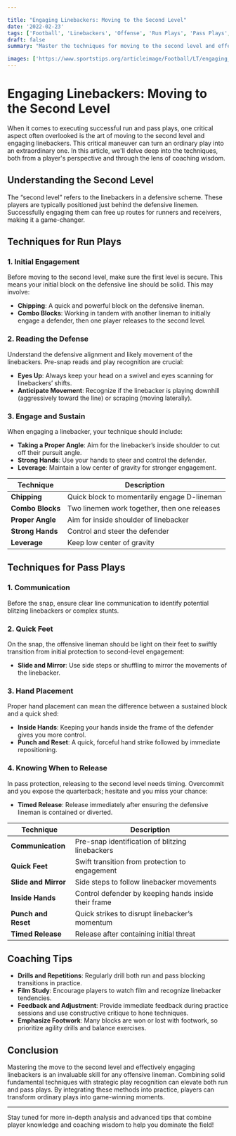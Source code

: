 ```yaml
---

title: "Engaging Linebackers: Moving to the Second Level"
date: '2022-02-23'
tags: ['Football', 'Linebackers', 'Offense', 'Run Plays', 'Pass Plays', 'Blocking', 'Technique', 'Coaching', 'Player Development']
draft: false
summary: "Master the techniques for moving to the second level and effectively engaging linebackers in both run and pass plays, bringing together player expertise and coaching intelligentsia."

images: ['https://www.sportstips.org/articleimage/Football/LT/engaging_linebackers_moving_to_the_second_level.webp']
---
```


# Engaging Linebackers: Moving to the Second Level

When it comes to executing successful run and pass plays, one critical aspect often overlooked is the art of moving to the second level and engaging linebackers. This critical maneuver can turn an ordinary play into an extraordinary one. In this article, we'll delve deep into the techniques, both from a player's perspective and through the lens of coaching wisdom.

## Understanding the Second Level

The “second level” refers to the linebackers in a defensive scheme. These players are typically positioned just behind the defensive linemen. Successfully engaging them can free up routes for runners and receivers, making it a game-changer. 

## Techniques for Run Plays

### 1. Initial Engagement

Before moving to the second level, make sure the first level is secure. This means your initial block on the defensive line should be solid. This may involve:
- **Chipping**: A quick and powerful block on the defensive lineman.
- **Combo Blocks**: Working in tandem with another lineman to initially engage a defender, then one player releases to the second level.

### 2. Reading the Defense

Understand the defensive alignment and likely movement of the linebackers. Pre-snap reads and play recognition are crucial:
- **Eyes Up**: Always keep your head on a swivel and eyes scanning for linebackers’ shifts.
- **Anticipate Movement**: Recognize if the linebacker is playing downhill (aggressively toward the line) or scraping (moving laterally).

### 3. Engage and Sustain

When engaging a linebacker, your technique should include:
- **Taking a Proper Angle**: Aim for the linebacker’s inside shoulder to cut off their pursuit angle.
- **Strong Hands**: Use your hands to steer and control the defender.
- **Leverage**: Maintain a low center of gravity for stronger engagement.

| Technique       | Description                                 |
|-----------------|---------------------------------------------|
| **Chipping**    | Quick block to momentarily engage D-lineman |
| **Combo Blocks**| Two linemen work together, then one releases |
| **Proper Angle**| Aim for inside shoulder of linebacker       |
| **Strong Hands**| Control and steer the defender              |
| **Leverage**    | Keep low center of gravity                  |

## Techniques for Pass Plays

### 1. Communication

Before the snap, ensure clear line communication to identify potential blitzing linebackers or complex stunts.

### 2. Quick Feet

On the snap, the offensive lineman should be light on their feet to swiftly transition from initial protection to second-level engagement:
- **Slide and Mirror**: Use side steps or shuffling to mirror the movements of the linebacker.

### 3. Hand Placement

Proper hand placement can mean the difference between a sustained block and a quick shed:
- **Inside Hands**: Keeping your hands inside the frame of the defender gives you more control.
- **Punch and Reset**: A quick, forceful hand strike followed by immediate repositioning.

### 4. Knowing When to Release

In pass protection, releasing to the second level needs timing. Overcommit and you expose the quarterback; hesitate and you miss your chance:
- **Timed Release**: Release immediately after ensuring the defensive lineman is contained or diverted.

| Technique       | Description                                        |
|-----------------|----------------------------------------------------|
| **Communication**| Pre-snap identification of blitzing linebackers    |
| **Quick Feet**   | Swift transition from protection to engagement     |
| **Slide and Mirror**| Side steps to follow linebacker movements      |
| **Inside Hands** | Control defender by keeping hands inside their frame|
| **Punch and Reset**| Quick strikes to disrupt linebacker’s momentum  |
| **Timed Release**| Release after containing initial threat           |

## Coaching Tips

- **Drills and Repetitions**: Regularly drill both run and pass blocking transitions in practice.
- **Film Study**: Encourage players to watch film and recognize linebacker tendencies.
- **Feedback and Adjustment**: Provide immediate feedback during practice sessions and use constructive critique to hone techniques.
- **Emphasize Footwork**: Many blocks are won or lost with footwork, so prioritize agility drills and balance exercises.

## Conclusion

Mastering the move to the second level and effectively engaging linebackers is an invaluable skill for any offensive lineman. Combining solid fundamental techniques with strategic play recognition can elevate both run and pass plays. By integrating these methods into practice, players can transform ordinary plays into game-winning moments.

---

Stay tuned for more in-depth analysis and advanced tips that combine player knowledge and coaching wisdom to help you dominate the field!
```
